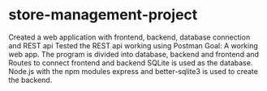 # store-management-project
Created a web application with frontend, backend, database connection and
REST api
Tested the REST api working using Postman
Goal: A working web app.
The program is divided into database, backend and frontend and Routes to connect frontend and backend
SQLite is used as the database. Node.js with the npm modules express
and better-sqlite3 is used to create the backend.
